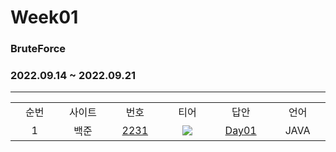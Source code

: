 # Week01
### BruteForce
### 2022.09.14 ~ 2022.09.21
---
<div align="center">
  <table>
    <tr>
      <td align="center" width="100px;";>순번</td>
      <td align="center" width="100px;";>사이트</td>
      <td align="center" width="100px;";>번호</td>
      <td align="center" width="100px;";>티어</td>
      <td align="center" width="100px;";>답안</td>
      <td align="center" width="100px;";>언어</td>
    </tr>
    <tr>
      <td align="center">
        1
      </td>
      <td align="center">
        백준
      </td>
      <td align="center">
        <a href="https://www.acmicpc.net/problem/2231">
            2231
        </a>
      </td>
      <td align="center">
        <sub><img src="https://user-images.githubusercontent.com/81818730/190453896-b9f4c65a-20c7-4a58-b7f1-62d9c01fae84.png"></sub>
      </td>
      <td align="center">
        <a href="https://github.com/coteordie/Yongmin/blob/main/Study1-BruteForce/Week01/Day01/BOJ_2231.java">
            Day01
        </a>
      </td>
      <td align="center">
        JAVA
      </td>
    </tr>
  </table>
</div>
